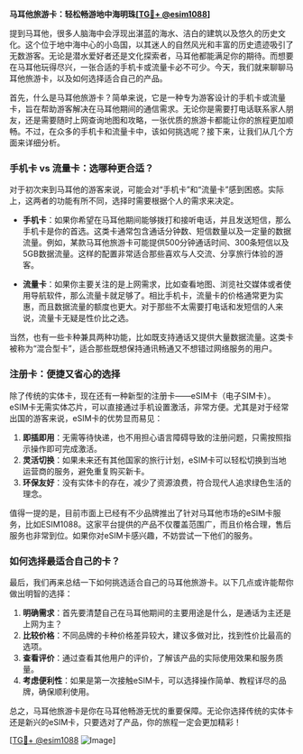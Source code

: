 **马耳他旅游卡：轻松畅游地中海明珠[[TG💪+ @esim1088](https://t.me/s/esim1088)]**

提到马耳他，很多人脑海中会浮现出湛蓝的海水、洁白的建筑以及悠久的历史文化。这个位于地中海中心的小岛国，以其迷人的自然风光和丰富的历史遗迹吸引了无数游客。无论是潜水爱好者还是文化探索者，马耳他都能满足你的期待。而想要在马耳他玩得尽兴，一张合适的手机卡或流量卡必不可少。今天，我们就来聊聊马耳他旅游卡，以及如何选择适合自己的产品。

首先，什么是马耳他旅游卡？简单来说，它是一种专为游客设计的手机卡或流量卡，旨在帮助游客解决在马耳他期间的通信需求。无论你是需要打电话联系家人朋友，还是需要随时上网查询地图和攻略，一张优质的旅游卡都能让你的旅程更加顺畅。不过，在众多的手机卡和流量卡中，该如何挑选呢？接下来，让我们从几个方面来详细分析。

### **手机卡 vs 流量卡：选哪种更合适？**

对于初次来到马耳他的游客来说，可能会对“手机卡”和“流量卡”感到困惑。实际上，这两者的功能有所不同，选择时需要根据个人的需求来决定。

- **手机卡**：如果你希望在马耳他期间能够拨打和接听电话，并且发送短信，那么手机卡是你的首选。这类卡通常包含通话分钟数、短信数量以及一定量的数据流量。例如，某款马耳他旅游卡可能提供500分钟通话时间、300条短信以及5GB数据流量。这样的配置非常适合那些喜欢与人交流、分享旅行体验的游客。
  
- **流量卡**：如果你主要关注的是上网需求，比如查看地图、浏览社交媒体或者使用导航软件，那么流量卡就足够了。相比手机卡，流量卡的价格通常更为实惠，而且数据流量的额度也更大。对于那些不太需要打电话和发短信的人来说，流量卡无疑是性价比之选。

当然，也有一些卡种兼具两种功能，比如既支持通话又提供大量数据流量。这类卡被称为“混合型卡”，适合那些既想保持通讯畅通又不想错过网络服务的用户。

### **注册卡：便捷又省心的选择**

除了传统的实体卡，现在还有一种新型的注册卡——eSIM卡（电子SIM卡）。eSIM卡无需实体芯片，可以直接通过手机设置激活，非常方便。尤其是对于经常出国的游客来说，eSIM卡的优势显而易见：

1. **即插即用**：无需等待快递，也不用担心语言障碍导致的注册问题，只需按照指示操作即可完成激活。
2. **灵活切换**：如果未来还有其他国家的旅行计划，eSIM卡可以轻松切换到当地运营商的服务，避免重复购买新卡。
3. **环保友好**：没有实体卡的存在，减少了资源浪费，符合现代人追求绿色生活的理念。

值得一提的是，目前市面上已经有不少品牌推出了针对马耳他市场的eSIM卡服务，比如ESIM1088。这家平台提供的产品不仅覆盖范围广，而且价格合理，售后服务也非常到位。如果你对eSIM卡感兴趣，不妨尝试一下他们的服务。

### **如何选择最适合自己的卡？**

最后，我们再来总结一下如何挑选适合自己的马耳他旅游卡。以下几点或许能帮你做出明智的选择：

1. **明确需求**：首先要清楚自己在马耳他期间的主要用途是什么，是通话为主还是上网为主？
2. **比较价格**：不同品牌的卡种价格差异较大，建议多做对比，找到性价比最高的选项。
3. **查看评价**：通过查看其他用户的评价，了解该产品的实际使用效果和服务质量。
4. **考虑便利性**：如果是第一次接触eSIM卡，可以选择操作简单、教程详尽的品牌，确保顺利使用。

总之，马耳他旅游卡是你在马耳他畅游无忧的重要保障。无论你选择传统的实体卡还是新兴的eSIM卡，只要选对了产品，你的旅程一定会更加精彩！

[[TG💪+ @esim1088](https://t.me/s/esim1088) ![Image](https://i.postimg.cc/4NQfJmqS/Snipaste-2025-05-13-00-14-12.png)]